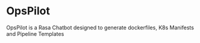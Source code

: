 # OpsPilot
OpsPilot is a Rasa Chatbot designed to generate dockerfiles, K8s Manifests and Pipeline Templates
